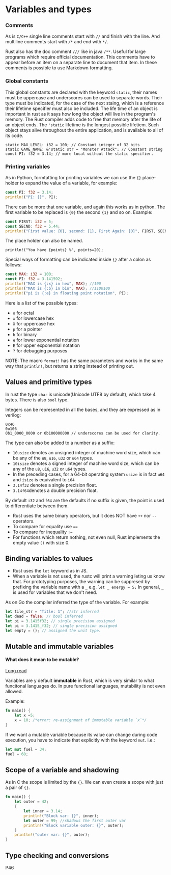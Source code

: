 # Variables and types

### Comments

As is `C/C++` single line comments start with `//` and finish with the line. And
multiline comments start with `/*` and end with `*/`.

Rust also has the doc comment `///` like in java `/**`. Useful for large programs
which require official documentation. This comments have to appear before an item
on a separate line to document that item. In these comments is possible to use 
Markdown formatting.


### Global constants

This global constants are declared with the keyword `static`, their names must
be uppercase and underscores can be used to separate words. Their type must be
indicated, for the case of the next staing, which is a reference their lifetime
specifier must also be included. The life time of an object is important in
rust as it says how long the object will live in the program's memory. The Rust
compiler adds code to free that memory after the life of an object ends.
The `'static` lifetime is the longest possible lifetiem. Such object stays
alive throughout the entire application, and is available to all of its code.
```
static MAX_LEVEL: i32 = 100; // Constant integer of 32 bits
static GAME_NAME: &'static str = "Monster Attack"; // Constant string
const PI: f32 = 3.14; // more local without the static specifier.
```

### Printing variables

As in Python, formtatting for printing variables we can use
the `{}` place-holder to expand the value of a variable, for example:
```rust
const PI: f32 = 3.14;
println!("PI: {}", PI);
```

There can be more that one variable, and again this works as
in python. The first variable to be replaced is `{0}` the 
second `{1}` and so on. Example:
```rust
const FIRST: i32 = 5;
const SECND: f32 = 5.44;
println!("First value: {0}, second: {1}, First Again: {0}", FIRST, SECND);
```

The place holder can also be named.
```rus
println!("You have {points} %", points=20);
```
Special ways of formatting can be indicated inside `{}` 
after a colon as follows:

```rust
const MAX: i32 = 100;
const PI: f32 = 3.141592;
println!("MAX is {:x} in hex", MAX); //100
println!("MAX is {:b} in bin", MAX); //1100100
println!("pi is {:e} in floating point notation", PI);
```

Here is a list of the possible types:
* `o` for octal
* `x` for lowercase hex
* `X` for uppercase hex
* `p` for a pointer
* `b` for binary
* `e` for lower exponential notation
* `E` for upper exponential notation
* `?` for debugging purposes

NOTE: The macro `format!` has the same parameters and works in the same way 
that `println!`, but returns a string instead of printing out.


## Values and primitive types

In rust the type `char` is unicode(Unicode UTF8 by default), which take 4 bytes.
There is also `bool` type.

Integers can be represented in all the bases, and they are expressed as in verilog:
```
0x46
0o106
0b1_0000_0000 or 0b100000000 // underscores can be used for clarity.
```

The type can also be added to a number as a suffix:
* `10usize` denotes an unsigned integer of machine word size, which can be any
of the `u8`, `u16`, `u32` or `u64` types.
* `10isize` denotes a signed integer of machine word size, which can be any
of the `u8`, `u16`, `u32` or `u64` types.
* In the preceding cases, for a 64-bit operating system `usize` is in fact `u64`
and `isize` is equivalent to `i64`
* `3.14f32` denotes a single precision float.
* `3.14f64`denotes a double precision float.

By default `i32` and `f64` are the defaults if no suffix is given, the point
is used to differentiate between them.


* Rust uses the same binary operators, but it does NOT have `++` nor `--` 
operators.
* To compare for equality use `==`
* To compare for inequality `!=`
* For functions which return nothing, not even null, Rust implements the  empty
value `()` with size 0.



## Binding variables to values

* Rust uses the `let` keyword as in JS.
* When a variable is not used, the rustc will print a warning leting us know 
that. For prototyping purposes, the warning can be suppresed by prefixing the
variable name with a `_` e.g. `let _ energy = 5;` In general, `_` is used for
variables that we don't need.

As on Go the compiler inferred the type of the variable. For example:
```rust
let tile_str = "Title: 1"; //str inferred
let dead = false; // bool inferred 
let pi = 3.1415f32; // single precision assigned
let pi = 3.1415_f32; // single precision assigned
let empty = (); // assigned the unit type.
```

## Mutable and immutable variables

#### What does it mean to be mutable?
[Long read](https://doc.rust-lang.org/book/first-edition/mutability.html)


Variables are y default **immutable** in Rust, which is very similar to what
funcitonal languages do. In pure functional languages, mutability is not even
allowed.

Example:
```rust
fn main() {
    let x =5;
    x = 10; /*error: re-assignment of immutable variable `x`*/
}
```

If we want a mutable variable because its value can change during code execution,
you have to indicate that explicitly with the keyword `mut`. i.e.:
```rust
let mut fuel = 34;
fuel = 60;
```

## Scope of a variable and shadowing

As in C the scope is limited by the `{}`. We can even create a scope with just
a pair of `{}`.

```rust
fn main() {
    let outer = 42;
    {
        let inner = 3.14;
        println!("Block var: {}", inner);
        let outer = 99; //shadows the first outer var
        println!("Block variable outer: {}", outer);
    }
    println!("outer var: {}", outer);
}
```


## Type checking and conversions

P46